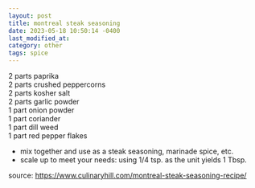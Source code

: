 ```yaml
---
layout: post
title: montreal steak seasoning
date: 2023-05-18 10:50:14 -0400
last_modified_at: 
category: other
tags: spice
---
```


2 parts paprika  
2 parts crushed peppercorns  
2 parts kosher salt  
2 parts garlic powder  
1 part onion powder  
1 part coriander  
1 part dill weed  
1 part red pepper flakes  
* mix together and use as a steak seasoning, marinade spice, etc.
* scale up to meet your needs: using 1/4 tsp. as the unit yields 1 Tbsp.

source: <https://www.culinaryhill.com/montreal-steak-seasoning-recipe/>
